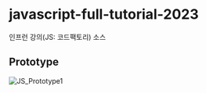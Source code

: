 # javascript-full-tutorial-2023
인프런 강의(JS: 코드팩토리) 소스

## Prototype
![JS_Prototype1](https://github.com/nextorm77/javascript-full-tutorial-2023/assets/90032559/4f176c8f-8fa7-4240-b21b-ad29c5eee2db)

